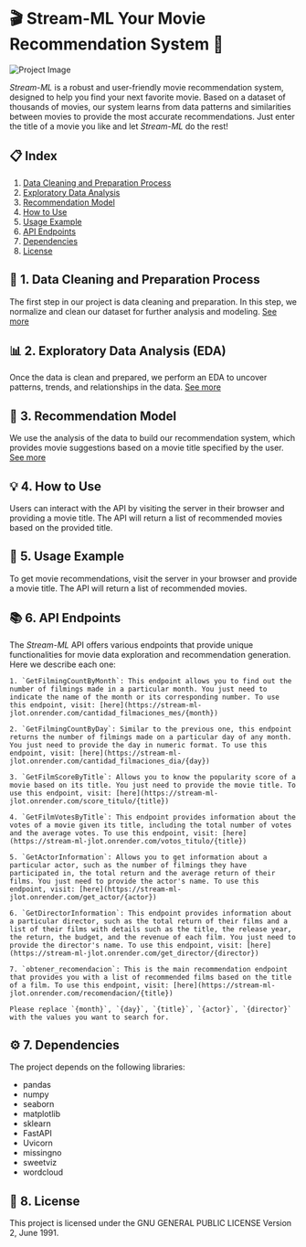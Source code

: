 # 🎬 Stream-ML Your Movie Recommendation System 🍿

![Project Image](your_image_link)

 *Stream-ML* is a robust and user-friendly movie recommendation system, designed to help you find your next favorite movie. Based on a dataset of thousands of movies, our system learns from data patterns and similarities between movies to provide the most accurate recommendations. Just enter the title of a movie you like and let  *Stream-ML* do the rest!

## 📋 Index
1. [Data Cleaning and Preparation Process](#cleaning)
2. [Exploratory Data Analysis](#eda)
3. [Recommendation Model](#model)
4. [How to Use](#use)
6. [Usage Example](#example)
7. [API Endpoints](#endpoints)
8. [Dependencies](#dependencies)
8. [License](#license)

## 🧹 1. Data Cleaning and Preparation Process <a name="cleaning"></a>

The first step in our project is data cleaning and preparation. In this step, we normalize and clean our dataset for further analysis and modeling. [See more](src/etl.ipynb)

## 📊 2. Exploratory Data Analysis (EDA) <a name="eda"></a>

Once the data is clean and prepared, we perform an EDA to uncover patterns, trends, and relationships in the data. [See more](src/eda.ipynb)

## 🎯 3. Recommendation Model <a name="model"></a>

We use the analysis of the data to build our recommendation system, which provides movie suggestions based on a movie title specified by the user. [See more](main.py)

## 💡 4. How to Use <a name="use"></a>

Users can interact with the API by visiting the server in their browser and providing a movie title. The API will return a list of recommended movies based on the provided title.

## 📖 5. Usage Example <a name="example"></a>

To get movie recommendations, visit the server in your browser and provide a movie title. The API will return a list of recommended movies.

## 📚 6. API Endpoints <a name="endpoints"></a>

The *Stream-ML* API offers various endpoints that provide unique functionalities for movie data exploration and recommendation generation. Here we describe each one:

    1. `GetFilmingCountByMonth`: This endpoint allows you to find out the number of filmings made in a particular month. You just need to indicate the name of the month or its corresponding number. To use this endpoint, visit: [here](https://stream-ml-jlot.onrender.com/cantidad_filmaciones_mes/{month})

    2. `GetFilmingCountByDay`: Similar to the previous one, this endpoint returns the number of filmings made on a particular day of any month. You just need to provide the day in numeric format. To use this endpoint, visit: [here](https://stream-ml-jlot.onrender.com/cantidad_filmaciones_dia/{day})

    3. `GetFilmScoreByTitle`: Allows you to know the popularity score of a movie based on its title. You just need to provide the movie title. To use this endpoint, visit: [here](https://stream-ml-jlot.onrender.com/score_titulo/{title})

    4. `GetFilmVotesByTitle`: This endpoint provides information about the votes of a movie given its title, including the total number of votes and the average votes. To use this endpoint, visit: [here](https://stream-ml-jlot.onrender.com/votos_titulo/{title})

    5. `GetActorInformation`: Allows you to get information about a particular actor, such as the number of filmings they have participated in, the total return and the average return of their films. You just need to provide the actor's name. To use this endpoint, visit: [here](https://stream-ml-jlot.onrender.com/get_actor/{actor})

    6. `GetDirectorInformation`: This endpoint provides information about a particular director, such as the total return of their films and a list of their films with details such as the title, the release year, the return, the budget, and the revenue of each film. You just need to provide the director's name. To use this endpoint, visit: [here](https://stream-ml-jlot.onrender.com/get_director/{director})

    7. `obtener_recomendacion`: This is the main recommendation endpoint that provides you with a list of recommended films based on the title of a film. To use this endpoint, visit: [here](https://stream-ml-jlot.onrender.com/recomendacion/{title})

    Please replace `{month}`, `{day}`, `{title}`, `{actor}`, `{director}` with the values you want to search for.



## ⚙️ 7. Dependencies <a name="dependencies"></a>

The project depends on the following libraries:
- pandas
- numpy
- seaborn
- matplotlib
- sklearn
- FastAPI
- Uvicorn
- missingno
- sweetviz
- wordcloud

## 📄 8. License <a name="license"></a>

This project is licensed under the GNU GENERAL PUBLIC LICENSE Version 2, June 1991.
